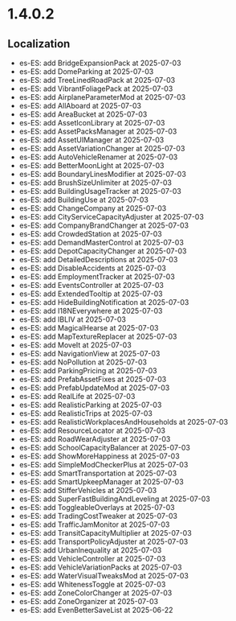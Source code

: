 # 1.4.0.2

## Localization

- es-ES: add BridgeExpansionPack at 2025-07-03
- es-ES: add DomeParking at 2025-07-03
- es-ES: add TreeLinedRoadPack at 2025-07-03
- es-ES: add VibrantFoliagePack at 2025-07-03
- es-ES: add AirplaneParameterMod at 2025-07-03
- es-ES: add AllAboard at 2025-07-03
- es-ES: add AreaBucket at 2025-07-03
- es-ES: add AssetIconLibrary at 2025-07-03
- es-ES: add AssetPacksManager at 2025-07-03
- es-ES: add AssetUIManager at 2025-07-03
- es-ES: add AssetVariationChanger at 2025-07-03
- es-ES: add AutoVehicleRenamer at 2025-07-03
- es-ES: add BetterMoonLight at 2025-07-03
- es-ES: add BoundaryLinesModifier at 2025-07-03
- es-ES: add BrushSizeUnlimiter at 2025-07-03
- es-ES: add BuildingUsageTracker at 2025-07-03
- es-ES: add BuildingUse at 2025-07-03
- es-ES: add ChangeCompany at 2025-07-03
- es-ES: add CityServiceCapacityAdjuster at 2025-07-03
- es-ES: add CompanyBrandChanger at 2025-07-03
- es-ES: add CrowdedStation at 2025-07-03
- es-ES: add DemandMasterControl at 2025-07-03
- es-ES: add DepotCapacityChanger at 2025-07-03
- es-ES: add DetailedDescriptions at 2025-07-03
- es-ES: add DisableAccidents at 2025-07-03
- es-ES: add EmploymentTracker at 2025-07-03
- es-ES: add EventsController at 2025-07-03
- es-ES: add ExtendedTooltip at 2025-07-03
- es-ES: add HideBuildingNotification at 2025-07-03
- es-ES: add I18NEverywhere at 2025-07-03
- es-ES: add IBLIV at 2025-07-03
- es-ES: add MagicalHearse at 2025-07-03
- es-ES: add MapTextureReplacer at 2025-07-03
- es-ES: add MoveIt at 2025-07-03
- es-ES: add NavigationView at 2025-07-03
- es-ES: add NoPollution at 2025-07-03
- es-ES: add ParkingPricing at 2025-07-03
- es-ES: add PrefabAssetFixes at 2025-07-03
- es-ES: add PrefabUpdateMod at 2025-07-03
- es-ES: add RealLife at 2025-07-03
- es-ES: add RealisticParking at 2025-07-03
- es-ES: add RealisticTrips at 2025-07-03
- es-ES: add RealisticWorkplacesAndHouseholds at 2025-07-03
- es-ES: add ResourceLocator at 2025-07-03
- es-ES: add RoadWearAdjuster at 2025-07-03
- es-ES: add SchoolCapacityBalancer at 2025-07-03
- es-ES: add ShowMoreHappiness at 2025-07-03
- es-ES: add SimpleModCheckerPlus at 2025-07-03
- es-ES: add SmartTransportation at 2025-07-03
- es-ES: add SmartUpkeepManager at 2025-07-03
- es-ES: add StifferVehicles at 2025-07-03
- es-ES: add SuperFastBuildingAndLeveling at 2025-07-03
- es-ES: add ToggleableOverlays at 2025-07-03
- es-ES: add TradingCostTweaker at 2025-07-03
- es-ES: add TrafficJamMonitor at 2025-07-03
- es-ES: add TransitCapacityMultiplier at 2025-07-03
- es-ES: add TransportPolicyAdjuster at 2025-07-03
- es-ES: add UrbanInequality at 2025-07-03
- es-ES: add VehicleController at 2025-07-03
- es-ES: add VehicleVariationPacks at 2025-07-03
- es-ES: add WaterVisualTweaksMod at 2025-07-03
- es-ES: add WhitenessToggle at 2025-07-03
- es-ES: add ZoneColorChanger at 2025-07-03
- es-ES: add ZoneOrganizer at 2025-07-03
- es-ES: add EvenBetterSaveList at 2025-06-22

